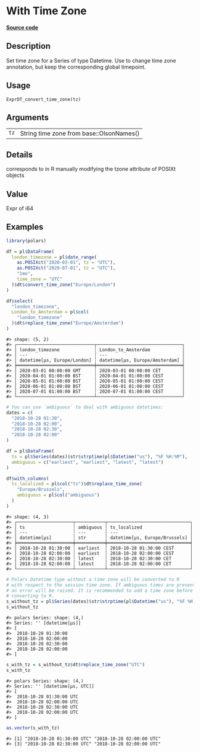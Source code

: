 

# With Time Zone

[**Source code**](https://github.com/pola-rs/r-polars/tree/c47431ca69622f79ed7a3f1d7bfee6075ffabfee/R/expr__datetime.R#L701)

## Description

Set time zone for a Series of type Datetime. Use to change time zone
annotation, but keep the corresponding global timepoint.

## Usage

<pre><code class='language-R'>ExprDT_convert_time_zone(tz)
</code></pre>

## Arguments

<table>
<tr>
<td style="white-space: nowrap; font-family: monospace; vertical-align: top">
<code id="ExprDT_convert_time_zone_:_tz">tz</code>
</td>
<td>
String time zone from base::OlsonNames()
</td>
</tr>
</table>

## Details

corresponds to in R manually modifying the tzone attribute of POSIXt
objects

## Value

Expr of i64

## Examples

``` r
library(polars)

df = pl$DataFrame(
  london_timezone = pl$date_range(
    as.POSIXct("2020-03-01", tz = "UTC"),
    as.POSIXct("2020-07-01", tz = "UTC"),
    "1mo",
    time_zone = "UTC"
  )$dt$convert_time_zone("Europe/London")
)

df$select(
  "london_timezone",
  London_to_Amsterdam = pl$col(
    "london_timezone"
  )$dt$replace_time_zone("Europe/Amsterdam")
)
```

    #> shape: (5, 2)
    #> ┌─────────────────────────────┬────────────────────────────────┐
    #> │ london_timezone             ┆ London_to_Amsterdam            │
    #> │ ---                         ┆ ---                            │
    #> │ datetime[μs, Europe/London] ┆ datetime[μs, Europe/Amsterdam] │
    #> ╞═════════════════════════════╪════════════════════════════════╡
    #> │ 2020-03-01 00:00:00 GMT     ┆ 2020-03-01 00:00:00 CET        │
    #> │ 2020-04-01 01:00:00 BST     ┆ 2020-04-01 01:00:00 CEST       │
    #> │ 2020-05-01 01:00:00 BST     ┆ 2020-05-01 01:00:00 CEST       │
    #> │ 2020-06-01 01:00:00 BST     ┆ 2020-06-01 01:00:00 CEST       │
    #> │ 2020-07-01 01:00:00 BST     ┆ 2020-07-01 01:00:00 CEST       │
    #> └─────────────────────────────┴────────────────────────────────┘

``` r
# You can use `ambiguous` to deal with ambiguous datetimes:
dates = c(
  "2018-10-28 01:30",
  "2018-10-28 02:00",
  "2018-10-28 02:30",
  "2018-10-28 02:00"
)

df = pl$DataFrame(
  ts = pl$Series(dates)$str$strptime(pl$Datetime("us"), "%F %H:%M"),
  ambiguous = c("earliest", "earliest", "latest", "latest")
)

df$with_columns(
  ts_localized = pl$col("ts")$dt$replace_time_zone(
    "Europe/Brussels",
    ambiguous = pl$col("ambiguous")
  )
)
```

    #> shape: (4, 3)
    #> ┌─────────────────────┬───────────┬───────────────────────────────┐
    #> │ ts                  ┆ ambiguous ┆ ts_localized                  │
    #> │ ---                 ┆ ---       ┆ ---                           │
    #> │ datetime[μs]        ┆ str       ┆ datetime[μs, Europe/Brussels] │
    #> ╞═════════════════════╪═══════════╪═══════════════════════════════╡
    #> │ 2018-10-28 01:30:00 ┆ earliest  ┆ 2018-10-28 01:30:00 CEST      │
    #> │ 2018-10-28 02:00:00 ┆ earliest  ┆ 2018-10-28 02:00:00 CEST      │
    #> │ 2018-10-28 02:30:00 ┆ latest    ┆ 2018-10-28 02:30:00 CET       │
    #> │ 2018-10-28 02:00:00 ┆ latest    ┆ 2018-10-28 02:00:00 CET       │
    #> └─────────────────────┴───────────┴───────────────────────────────┘

``` r
# Polars Datetime type without a time zone will be converted to R
# with respect to the session time zone. If ambiguous times are present
# an error will be raised. It is recommended to add a time zone before
# converting to R.
s_without_tz = pl$Series(dates)$str$strptime(pl$Datetime("us"), "%F %H:%M")
s_without_tz
```

    #> polars Series: shape: (4,)
    #> Series: '' [datetime[μs]]
    #> [
    #>  2018-10-28 01:30:00
    #>  2018-10-28 02:00:00
    #>  2018-10-28 02:30:00
    #>  2018-10-28 02:00:00
    #> ]

``` r
s_with_tz = s_without_tz$dt$replace_time_zone("UTC")
s_with_tz
```

    #> polars Series: shape: (4,)
    #> Series: '' [datetime[μs, UTC]]
    #> [
    #>  2018-10-28 01:30:00 UTC
    #>  2018-10-28 02:00:00 UTC
    #>  2018-10-28 02:30:00 UTC
    #>  2018-10-28 02:00:00 UTC
    #> ]

``` r
as.vector(s_with_tz)
```

    #> [1] "2018-10-28 01:30:00 UTC" "2018-10-28 02:00:00 UTC"
    #> [3] "2018-10-28 02:30:00 UTC" "2018-10-28 02:00:00 UTC"
